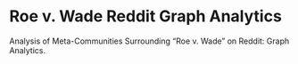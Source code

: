 # Roe v. Wade Reddit Graph Analytics
Analysis of Meta-Communities Surrounding “Roe v. Wade” on Reddit: Graph Analytics.
